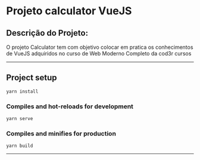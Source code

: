 # Projeto calculator VueJS

## Descrição do Projeto:

O projeto Calculator tem com objetivo colocar em pratica os conhecimentos de VueJS adquiridos no curso de Web Moderno Completo da cod3r cursos   

---
## Project setup
```
yarn install
```

### Compiles and hot-reloads for development
```
yarn serve
```

### Compiles and minifies for production
```
yarn build
```
---